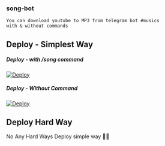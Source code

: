 ### song-bot
```
You can download youtube to MP3 from telegram bot #musics
with & without commands
```

## Deploy - Simplest Way
##### Deploy - with /song command

[![Deploy](https://www.herokucdn.com/deploy/button.svg)](https://heroku.com/deploy?template=https://github.com/albin850/telegram-song-bot1/tree/main)

##### Deploy - Without Command
[![Deploy](https://www.herokucdn.com/deploy/button.svg)](https://heroku.com/deploy?template=https://github.com/albin850/telegram-song-bot1)

## Deploy Hard Way
No Any Hard Ways Deploy simple way 🤗🤣
